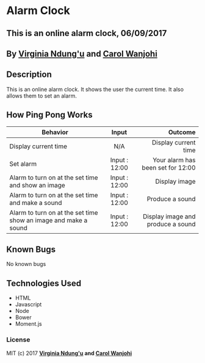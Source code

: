 # Alarm Clock

## This is an online alarm clock, 06/09/2017

## By **[Virginia Ndung'u](https://github.com/VirginiaNdungu1) and [Carol Wanjohi](https://carolwanjohi.github.io/)**

## Description
This is an online alarm clock. It shows the user the current time. It also allows them to set an alarm. 

## How Ping Pong Works

| Behavior        | Input           | Outcome  |
| ------------- |:-------------:| -----:|
| Display current time | N/A | Display current time |
| Set alarm | Input : 12:00 | Your alarm has been set for 12:00 |
| Alarm to turn on at the set time and show an image | Input : 12:00 | Display image |
| Alarm to turn on at the set time and make a sound | Input : 12:00 | Produce a sound |
| Alarm to turn on at the set time show an image and make a sound | Input : 12:00 | Display image and produce a sound |

## Known Bugs

No known bugs

## Technologies Used

- HTML
- Javascript
- Node
- Bower
- Moment.js 

### License

MIT (c) 2017 **[Virginia Ndung'u](https://github.com/VirginiaNdungu1) and [Carol Wanjohi](https://carolwanjohi.github.io/)**
